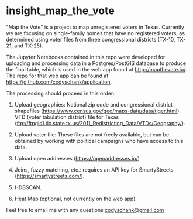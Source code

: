# insight_map_the_vote

"Map the Vote" is a project to map unregistered voters in Texas. Currently we are focusing on single-family homes that have no registered voters, as determined using voter files from three congressional districts (TX-10, TX-21, and TX-25).

The Jupyter Notebooks contained in this repo were developed for uploading and processing data in a Postgres/PostGIS database to produce the final table, which is used in the web app found at http://mapthevote.io/. The repo for that web app can be found at https://github.com/codyschank/application.

The processing should proceed in this order:

1) Upload geographies: National zip code and congressional district shapefiles (https://www.census.gov/geo/maps-data/data/tiger.html). VTD (voter tabulation district) file for Texas (ftp://ftpgis1.tlc.state.tx.us/2011_Redistricting_Data/VTDs/Geography/).

2) Upload voter file: These files are not freely available, but can be obtained by working with political campaigns who have access to this data.

3) Upload open addresses (https://openaddresses.io/)

4) Joins, fuzzy matching, etc.: requires an API key for SmartyStreets (https://smartystreets.com/).

5) HDBSCAN.

6) Heat Map (optional, not currently on the web app).


Feel free to email me with any questions codyschank@gmail.com

